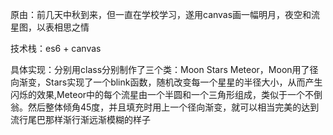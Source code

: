 原由：前几天中秋到来，但一直在学校学习，遂用canvas画一幅明月，夜空和流星图，以表相思之情

技术栈：es6 + canvas 

具体实现：分别用class分别制作了三个类：Moon Stars Meteor，Moon用了径向渐变，Stars实现了一个blink函数，随机改变每一个星星的半径大小，从而产生闪烁的效果,Meteor中的每个流星由一个半圆和一个三角形组成，类似于一个不倒翁。然后整体倾角45度，并且填充时用上一个径向渐变，就可以相当完美的达到流行尾巴那样渐行渐远渐模糊的样子